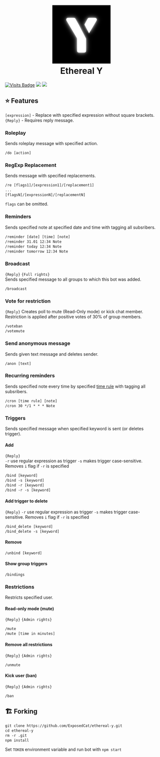 <h1 align="center">
  <img src="/logo.jpg" alt="Ethereal Y" width="192" height="192"/><br>
  Ethereal Y
</h1>

[![Visits Badge](https://badges.pufler.dev/visits/exposedcat/ethereal-y)](https://github.com/ExposedCat)
[![](https://img.shields.io/badge/Telegram-Ethereal%20Y-informational?style=flat&logo=telegram&logoColor=26A5E4&color=26A5E4)](https://t.me/ethereal-y) 
[![](https://img.shields.io/badge/Telegram-Developer-informational?style=flat&logo=telegram&logoColor=26A5E4&color=gold)](https://t.me/ExposedCatDev)

## ⭐️ Features
`[expression]` - Replace with specified expression without square brackets.  
`{Reply}` - Requires reply message. 
### Roleplay
Sends roleplay message with specified action.  
```
/do [action]
```
### RegExp Replacement
Sends message with specified replacements.  
```
/re [flags1]/[expression1]/[replacement1]
...
[flagsN]/[expressionN]/[replacementN]
```
`flags` can be omitted.
### Reminders
Sends specified note at specified date and time with tagging all subsribers.
```
/reminder [date] [time] [note]
/reminder 31.01 12:34 Note
/reminder today 12:34 Note
/reminder tomorrow 12:34 Note
```
### Broadcast
`{Reply}` `{Full rights}`  
Sends specified message to all groups to which this bot was added.
```
/broadcast
```
### Vote for restriction
`{Reply}` 
Creates poll to mute (Read-Only mode) or kick chat member. Restriction is applied after positive votes of 30% of group members.
```
/voteban
/votemute
```
### Send anonymous message
Sends given text message and deletes sender.
```
/anon [text]
```
### Recurring reminders
Sends specified note every time by specified [time rule](https://crontab.guru) with tagging all subsribers.
```
/cron [time rule] [note]
/cron 30 */1 * * * Note
```
### Triggers
Sends specified message when specified keyword is sent (or deletes trigger).
#### Add
`{Reply}`  
`-r` use regular expression as trigger
`-s` makes trigger case-sensitive. Removes `i` flag if `-r` is specified
```
/bind [keyword]
/bind -s [keyword]
/bind -r [keyword]
/bind -r -s [keyword]
```
#### Add trigger to delete
`{Reply}`
`-r` use regular expression as trigger
`-s` makes trigger case-sensitive. Removes `i` flag if `-r` is specified
```
/bind_delete [keyword]
/bind_delete -s [keyword]
```
#### Remove
```
/unbind [keyword]
```
#### Show group triggers
```
/bindings
```
### Restrictions
Restricts specified user.
#### Read-only mode (mute)
`{Reply}` `{Admin rights}`  
```
/mute
/mute [time in minutes]
```
#### Remove all restrictions
`{Reply}` `{Admin rights}`  
```
/unmute
```
#### Kick user (ban)
`{Reply}` `{Admin rights}`  
```
/ban
```
## 🏗️ Forking
```
git clone https://github.com/ExposedCat/ethereal-y.git
cd ethereal-y
rm -r .git
npm install
```
Set `TOKEN` environment variable and run bot with `npm start`
